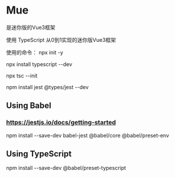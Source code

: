 # Mue
是迷你版的Vue3框架

使用 TypeScript 从0到1实现的迷你版Vue3框架

使用的命令：
npx init -y

npx install typescript --dev

npx tsc --init

npm install jest @types/jest --dev

## Using Babel
### https://jestjs.io/docs/getting-started
npm install --save-dev babel-jest @babel/core @babel/preset-env

## Using TypeScript
npm install --save-dev @babel/preset-typescript